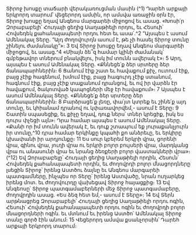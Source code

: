 
Տիրոջ խոսքը տաճարի վերակառուցման մասին
(^1) Դարեհ արքայի երկրորդ տարում՝ վեցերորդ ամսին, որ ամսվա առաջին օրն էր, Տիրոջ խոսքը եղավ Անգեոս
մարգարեի միջոցով եւ ասաց. «Խոսի՛ր Զորաբաբելի՝ Հուդայի ցեղից Սաղաթիելի որդու, եւ Հեսուի՝ Հովսեդեկ
քահանայապետի որդու հետ եւ ասա՛.^2 “Այսպես է ասում Ամենակալ Տերը. “Այդ ժողովուրդն ասում է, թե չի հասել Տիրոջ
տունը շինելու ժամանակը”»։ 3 Եվ Տիրոջ խոսքը եղավ Անգեոս մարգարեի միջոցով, եւ ասաց.^4 «Միայն ձե՞զ համար կլինի
ժամանակ՝ գմբեթավոր տներում բնակվելու, իսկ իմ տունն ավերակ է»։ 5 Արդ, այսպես է ասում Ամենակալ Տերը.
«Քննեցե՛ք ձեր սրտերը ձեր ճանապարհներին։ 6 Ցանում էիք շատ եւ հավաքում քիչ, ուտում էիք, բայց չէիք հագենում,
խմում էիք, բայց հագուրդ չէիք ստանում, հագնում էիք, բայց չէիք տաքանում դրանցով, եւ ով իր վարձն էր հավաքում,
ծակոտված կապոցների մեջ էր հավաքում»։ 7 Այսպես է ասում Ամենակալ Տերը. «Քննեցե՛ք ձեր սրտերը ձեր
ճանապարհներին։ 8 Բարձրացե՛ք լեռը, փա՛յտ կտրեք եւ շինե՛ք այդ տունը, եւ կհիանամ դրանով ու կփառավորվեմ,-
ասում է Տերը։ 9 Շատին սպասեցիք, եւ քիչը եղավ, դուք ներս՝ տներ կրեցիք, իսկ ես դուրս փչեցի այն»։ Դրա համար
այսպես է ասում Ամենակալ Տերը. «Քանի որ իմ տունն ավերակ է, եւ դուք շտապում եք յուրաքանչյուրն իր տունը,^10 դրա
համար երկինքը կպահի քո անձրեւը, եւ երկիրը կխափանի իր արդյունքը։ 11 Ես սուր կբերեմ երկրի վրա, ցորենի վրա,
գինու վրա, յուղի վրա ու երկրի բոլոր բույսերի վրա, մարդկանց վրա ու անասունի վրա եւ նրանց ձեռքերի բոլոր
վաստակների վրա»։
(^12) Եվ Զորաբաբելը՝ Հուդայի ցեղից Սաղաթիելի որդին, Հեսուն՝ Հովսեդեկ քահանայապետի որդին, եւ ժողովրդի բոլոր
մնացորդները լսեցին Տիրոջ՝ իրենց Աստծու ձայնը եւ Անգեոս մարգարեի պատգամները, ինչպես որ Տերը՝ իրենց
Աստվածը, նրան ուղարկեց իրենց մոտ. եւ ժողովուրդը վախեցավ Տիրոջ հայացքից։ 13 Եվ Անգեոսը՝ Տիրոջ
պատգամաբերների մեջ Տիրոջ պատգամաբերը, ժողովրդին ասաց. «Ես ձեզ հետ եմ,- ասում է Տերը»։ 14 Եվ Տերն
արթնացրեց Զորաբաբելի՝ Հուդայի ցեղից Սաղաթիելի որդու ոգին, Հեսուի՝ Հովսեդեկ քահանայապետի որդու ոգին եւ
ժողովրդի բոլոր մնացորդների ոգին. եւ մտնում եւ իրենց Աստծո՝ Ամենակալ Տիրոջ տանը գործ էին անում։ 15 Վեցերորդ
ամսվա քսանչորսին՝ Դարեհ արքայի երկրորդ տարում։
